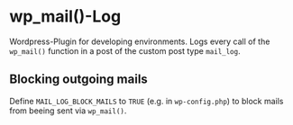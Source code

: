 # wp_mail()-Log
Wordpress-Plugin for developing environments. Logs every call of the `wp_mail()` function in a post of the custom post type `mail_log`.

## Blocking outgoing mails
Define `MAIL_LOG_BLOCK_MAILS` to `TRUE` (e.g. in `wp-config.php`) to block mails from beeing sent via `wp_mail()`.
